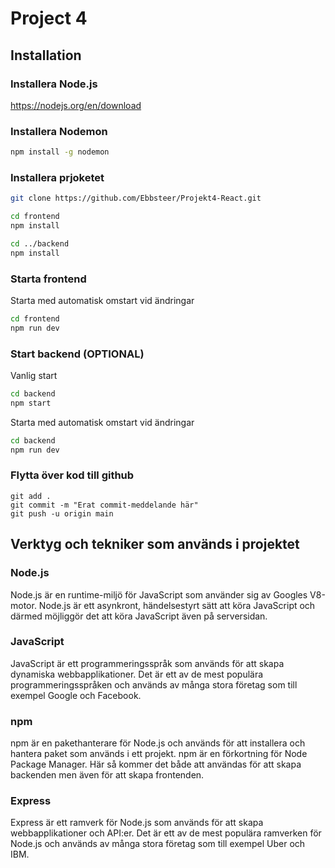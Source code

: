 # Project 4

## Installation

### Installera Node.js

https://nodejs.org/en/download

### Installera Nodemon

```bash
npm install -g nodemon
```

### Installera prjoketet

```bash
git clone https://github.com/Ebbsteer/Projekt4-React.git

cd frontend
npm install

cd ../backend
npm install
```

### Starta frontend

Starta med automatisk omstart vid ändringar

```bash
cd frontend
npm run dev
```

### Start backend (OPTIONAL)

Vanlig start

```bash
cd backend
npm start
```

Starta med automatisk omstart vid ändringar

```bash
cd backend
npm run dev
```

### Flytta över kod till github

```
git add .
git commit -m "Erat commit-meddelande här"
git push -u origin main
```

## Verktyg och tekniker som används i projektet

### Node.js

Node.js är en runtime-miljö för JavaScript som använder sig av Googles V8-motor. Node.js är ett asynkront, händelsestyrt sätt att köra JavaScript och därmed möjliggör det att köra JavaScript även på serversidan.

### JavaScript

JavaScript är ett programmeringsspråk som används för att skapa dynamiska webbapplikationer. Det är ett av de mest populära programmeringsspråken och används av många stora företag som till exempel Google och Facebook.

### npm

npm är en pakethanterare för Node.js och används för att installera och hantera paket som används i ett projekt. npm är en förkortning för Node Package Manager. Här så kommer det både att användas för att skapa backenden men även för att skapa frontenden.

### Express

Express är ett ramverk för Node.js som används för att skapa webbapplikationer och API:er. Det är ett av de mest populära ramverken för Node.js och används av många stora företag som till exempel Uber och IBM.
